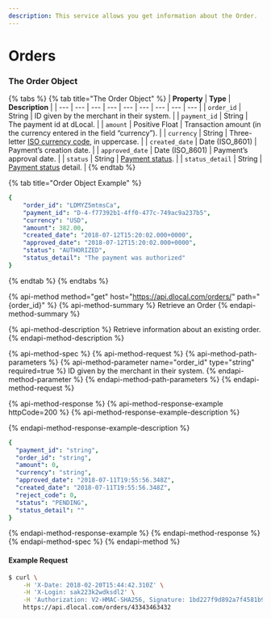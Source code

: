 ```yaml
---
description: This service allows you get information about the Order.
---
```


# Orders

### The Order Object

{% tabs %}
{% tab title="The Order Object" %}
| **Property** | **Type** | **Description** |
| --- | --- | --- | --- | --- | --- | --- | --- | --- |
| `order_id` | String | ID given by the merchant in their system. |
| `payment_id` | String | The payment id at dLocal. |
| `amount` | Positive Float | Transaction amount \(in the currency entered in the field “currency”\). |
| `currency` | String | Three-letter [ISO currency code](https://www.iso.org/iso-4217-currency-codes.html), in uppercase. |
| `created_date` | Date \(ISO\_8601\) | Payment’s creation date. |
| `approved_date` | Date \(ISO\_8601\) | Payment’s approval date. |
| `status` | String | [Payment status](https://dlocal.com/docs/#payment-status). |
| `status_detail` | String | [Payment status](https://dlocal.com/docs/#payment-status) detail. |
{% endtab %}

{% tab title="Order Object Example" %}
```yaml
{
	"order_id": "LDMYZ5mtmsCa",
	"payment_id": "D-4-f77392b1-4ff0-477c-749ac9a237b5",
	"currency": "USD",
	"amount": 382.00,
	"created_date": "2018-07-12T15:20:02.000+0000",
	"approved_date": "2018-07-12T15:20:02.000+0000",
	"status": "AUTHORIZED",
	"status_detail": "The payment was authorized"
}
```
{% endtab %}
{% endtabs %}

{% api-method method="get" host="https://api.dlocal.com/orders/" path="{order\_id}" %}
{% api-method-summary %}
Retrieve an Order
{% endapi-method-summary %}

{% api-method-description %}
Retrieve information about an existing order.
{% endapi-method-description %}

{% api-method-spec %}
{% api-method-request %}
{% api-method-path-parameters %}
{% api-method-parameter name="order\_id" type="string" required=true %}
ID given by the merchant in their system.
{% endapi-method-parameter %}
{% endapi-method-path-parameters %}
{% endapi-method-request %}

{% api-method-response %}
{% api-method-response-example httpCode=200 %}
{% api-method-response-example-description %}

{% endapi-method-response-example-description %}

```yaml
{
  "payment_id": "string",
  "order_id": "string",
  "amount": 0,
  "currency": "string",
  "approved_date": "2018-07-11T19:55:56.348Z",
  "created_date": "2018-07-11T19:55:56.348Z",
  "reject_code": 0,
  "status": "PENDING",
  "status_detail": ""
}
```
{% endapi-method-response-example %}
{% endapi-method-response %}
{% endapi-method-spec %}
{% endapi-method %}

#### Example Request

```bash
$ curl \
    -H 'X-Date: 2018-02-20T15:44:42.310Z' \
    -H 'X-Login: sak223k2wdksdl2' \
    -H 'Authorization: V2-HMAC-SHA256, Signature: 1bd227f9d892a7f4581b998c21e353b1686a6bdad5940e7bb6aa596c96e0a6ec' \
    https://api.dlocal.com/orders/43343463432
```



